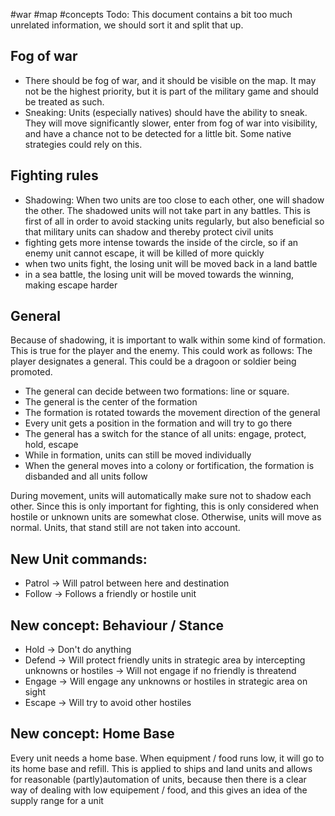 #war #map #concepts
Todo: This document contains a bit too much unrelated information, we should sort it and split that up.
## Fog of war
- There should be fog of war, and it should be visible on the map. It may not be the highest priority, but it is part of the military game and should be treated as such.
- Sneaking: Units (especially natives) should have the ability to sneak. They will move significantly slower, enter from fog of war into visibility, and have a chance not to be detected for a little bit. Some native strategies could rely on this.
## Fighting rules
- Shadowing: When two units are too close to each other, one will shadow the other. The shadowed units will not take part in any battles. This is first of all in order to avoid stacking units regularly, but also beneficial so that military units can shadow and thereby protect civil units
- fighting gets more intense towards the inside of the circle, so if an enemy unit cannot escape, it will be killed of more quickly
- when two units fight, the losing unit will be moved back in a land battle
- in a sea battle, the losing unit will be moved towards the winning, making escape harder
## General
Because of shadowing, it is important to walk within some kind of formation. This is true for the player and the enemy. This could work as follows:
The player designates a general. This could be a dragoon or soldier being promoted.
- The general can decide between two formations: line or square.
- The general is the center of the formation
- The formation is rotated towards the movement direction of the general
- Every unit gets a position in the formation and will try to go there
- The general has a switch for the stance of all units: engage, protect, hold, escape
- While in formation, units can still be moved individually
- When the general moves into a colony or fortification, the formation is disbanded and all units follow

During movement, units will automatically make sure not to shadow each other. Since this is only important for fighting, this is only considered when hostile or unknown units are somewhat close. Otherwise, units will move as normal. Units, that stand still are not taken into account.

## New Unit commands:
- Patrol
 -> Will patrol between here and destination
- Follow
 -> Follows a friendly or hostile unit

## New concept: Behaviour / Stance
- Hold
 -> Don't do anything
- Defend
 -> Will protect friendly units in strategic area by intercepting unknowns or hostiles
 -> Will not engage if no friendly is threatend
- Engage
 -> Will engage any unknowns or hostiles in strategic area on sight
- Escape
 -> Will try to avoid other hostiles


## New concept: Home Base
Every unit needs a home base. When equipment / food runs low, it will go to its home base and refill. This is applied to ships and land units and allows for reasonable (partly)automation of units, because then there is a clear way of dealing with low equipement / food, and this gives an idea of the supply range for a unit


